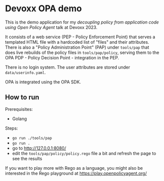 # Devoxx OPA demo

This is the demo application for my _decoupling policy from application code
using Open Policy Agent_ talk at Devoxx 2023.

It consists of a web service (PEP - Policy Enforcement Point) that serves a
templated HTML file with a hardcoded list of "files" and their attributes. There
is also a "Policy Administration Point" (PAP) under `tools/pap` that does live
rebuilds of the policy files in `tools/pap/policy`, serving them to the OPA
PDP - Policy Decision Point - integration in the PEP.

There is no login system. The user attributes are stored under
`data/userinfo.yaml`.

OPA is integrated using the OPA SDK.

## How to run

Prerequisites:

- Golang

Steps:

- `go run ./tools/pap`
- `go run .`
- go to http://127.0.0.1:8080/
- edit the `tools/pap/policy/policy.rego` file a bit and refresh the page to see
  the results

If you want to play more with Rego as a language, you might also be interested
in the Rego playground at https://play.openpolicyagent.org/
